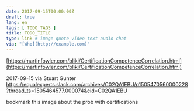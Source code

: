 ```yaml
---
date: 2017-09-15T00:00:00Z
draft: true
lang: en
tags: [ TODO_TAGS ]
title: TODO_TITLE
type: link # image quote video text audio chat
via: "[Who](http://example.com)"
---
```



[https://martinfowler.com/bliki/CertificationCompetenceCorrelation.html](https://martinfowler.com/bliki/CertificationCompetenceCorrelation.html)

2017-09-15 via Stuart Gunter
https://equalexperts.slack.com/archives/C02QA1EBU/p1505470560000228?thread_ts=1505464577.000074&cid=C02QA1EBU

bookmark this image about the prob with certifications
